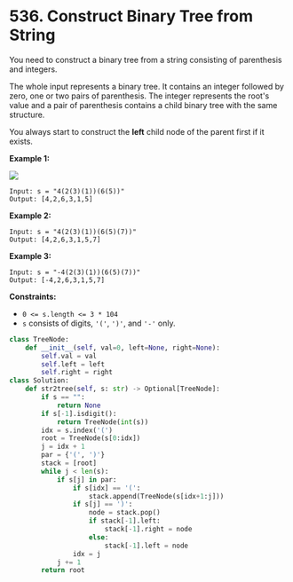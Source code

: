 # 536. Construct Binary Tree from String

You need to construct a binary tree from a string consisting of parenthesis and integers.

The whole input represents a binary tree. It contains an integer followed by zero, one or two pairs of parenthesis. The integer represents the root's value and a pair of parenthesis contains a child binary tree with the same structure.

You always start to construct the **left** child node of the parent first if it exists.

&#x20;

**Example 1:**

![](https://assets.leetcode.com/uploads/2020/09/02/butree.jpg)

```
Input: s = "4(2(3)(1))(6(5))"
Output: [4,2,6,3,1,5]
```

**Example 2:**

```
Input: s = "4(2(3)(1))(6(5)(7))"
Output: [4,2,6,3,1,5,7]
```

**Example 3:**

```
Input: s = "-4(2(3)(1))(6(5)(7))"
Output: [-4,2,6,3,1,5,7]
```

&#x20;

**Constraints:**

* `0 <= s.length <= 3 * 104`
* `s` consists of digits, `'('`, `')'`, and `'-'` only.

```python
class TreeNode:
    def __init__(self, val=0, left=None, right=None):
        self.val = val
        self.left = left
        self.right = right
class Solution:
    def str2tree(self, s: str) -> Optional[TreeNode]:
        if s == "":
            return None
        if s[-1].isdigit():
            return TreeNode(int(s))
        idx = s.index('(')
        root = TreeNode(s[0:idx])
        j = idx + 1
        par = {'(', ')'}
        stack = [root]
        while j < len(s):
            if s[j] in par:
                if s[idx] == '(':
                    stack.append(TreeNode(s[idx+1:j]))
                if s[j] == ')':
                    node = stack.pop()
                    if stack[-1].left:
                        stack[-1].right = node
                    else:
                        stack[-1].left = node
                idx = j
            j += 1
        return root
```
